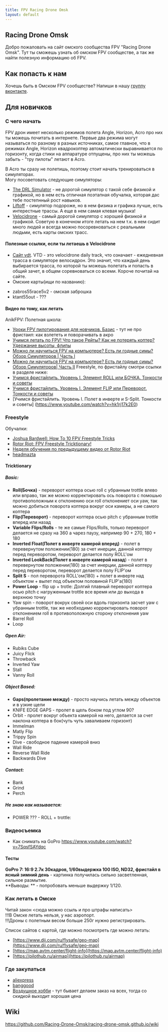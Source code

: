 ```yaml
---
title: FPV Racing Drone Omsk
layout: default
---
```


## Racing Drone Omsk
Добро пожаловать на сайт омского сообщества FPV "Racing Drone Omsk".
Тут ты сможешь узнать об омском FPV сообществе, а так же найти полезную информацию об FPV.

## Как попасть к нам
Хочешь быть в Омском FPV сообществе? Напиши в нашу [группу вконтакте](https://vk.com/fpvracingomsk).

## Для новичков

### С чего начать

FPV дрон имеет несколько режимов полета Angle, Horizon, Acro про них ты можешь почитать в интернете. Первые два режима могут называться по разному в разных источниках, самое главное, что в режимах Angle, Horizon квадрокоптер автоматически выравнивается по горизонту, когда стики на аппаратуре отпущены, про них ты можешь забыть - "тру пилоты" летают в Acro.

В Acro ты сразу не полетишь, поэтому стоит начать тренироваться в симуляторах.  
Могу посоветовать следующие симуляторы:
- [The DRL Simulator](https://store.steampowered.com/app/641780/The_Drone_Racing_League_Simulator) - не дорогой симулятор с такой себе физикой и графикой, но в нем есть отличная поэтапная обучалка, которая дас тебе постепнный рост навыков.  
- [Liftoff](https://store.steampowered.com/app/410340/Liftoff_FPV_Drone_Racing/) - симулятор подороже, но в нем физика и графика лучше, есть интерестные трассы. А еще в нем самая клевая музыка! 
- [Velocidrone](https://velocidrone.com/shop) - самый дорогой симулятор с хорошей физикой и графикой. Советую в конечном итоге летать на нем т.к. в нем сидит много людей и всегда можно посоревноваться с реальными людьми, есть карты омских трасс.

#### Полезные ссылки, если ты летаешь в Velocidrone
- [Сайт vdt](https://vdt.the23.ru/?help). VTD - это velocidrone daily track, что означает - ежедневная трасса в симуляторе велосидрон. Это значит, что каждый день выбирается трасса, по которой ты можешь полетать и попасть в общий зачет, в общем соревноваться со всеми. Короче почитай на сайте.
- Омские карты(ищи по названию):
* zabros55race5v2 - омская заброшка
* ktant55out - ???

#### Видео по тому, как летать
AnikFPV:
Полетная школа:
- [Уроки FPV пилотирования для новчиков. Базис](https://www.youtube.com/watch?v=z90yDGDJYYo) - тут не про фристаил: как взлететь и поворачивать в акро
- [Учимся летать по FPV! Что такое Рейты? Как не потерять коптер? Удержание высоты, флипы](https://www.youtube.com/watch?v=8l_gcdyqQPw)
- [Можно ли научиться FPV на компьютере? Есть ли годные симы? Обзор Симуляторов | Часть I](https://www.youtube.com/watch?v=Ngc91qWOMgM)
- [Можно ли научиться FPV на компьютере? Есть ли годные симы? Обзор Симуляторов| Часть II](https://www.youtube.com/watch?v=6S-W28KY34c)
Freestyle, по фристайлу смотри ссылки в разделе ниже:
- [Учимся фристайлить. Уровень I. Элемент ROLL или БОЧКА. Тонкости и советы](https://www.youtube.com/watch?v=PPULpE2ydsY)
- [Учимся фристайлить. Уровень I. Элемент FLIP или Переворот. Тонкости и советы](https://www.youtube.com/watch?v=8n5ufN0Dtrg)
- [Учимся фристайлить. Уровень I. Полет в инверте и S-Split. Тонкости и советы] (https://www.youtube.com/watch?v=hk1rj17k2E0)

### Freestyle

Обучалки:
- [Joshua Bardwell: How To 10 FPV Freestyle Tricks](https://youtu.be/0EqJ9C8KuTQ)
- [Rotor Riot: FPV Freestyle Tricktionary!](https://youtu.be/n6RX8iI6gcQ)
- [Неделя обучения по предыдущему видео от Rotor Riot](https://www.youtube.com/watch?v=GlCgarOgtiY)
- [headmazta](https://www.youtube.com/c/headmazta)

#### Tricktionary
##### Basic: 
- **Roll(Бочка)** - переворот коптера осью roll с убранным trottle влево или вправо, так же можно корректировать ось поворота с помошью противоположным к отклонению оси roll отклонениет оси yaw, так можно добиться поворота коптера вокруг оси камеры, а не самого коптера
- **Flip(Переворот)** - переворот коптера осью pitch с убранным trottle вперед или назад
- **Variable Flips/Rolls** - те же самые Flips/Rolls, только переворот делается не сразу на 360 а чарез паузу, например 90 + 270, 180 + 180
- **Inverted Float(Полет в инверте камерой вперед)** - полет в перевернутом положении(180) за счет инерции, данной коптеру перед переворотом, переворот делается полу ROLL'ом
- **Inverted LookBack(Полет в инверте камерой назад**) - полет в перевернутом положении(180) за счет инерции, данной коптеру перед переворотом, переворот делается полу FLIP'ом
- **Split S** - пол переворота ROLL'ом(180) + полет в инверте над объектом + вылет под объектом половиной FLIP'а(180)
- **Power Loop** - flip up + trotle: Долгий плавный переворот коптера осью pitch с нагруженным trottle все время или до выхода в верхнюю точку
- Yaw spin - поворот вокрук своей оси вдоль горизонта засчет yaw с убранным trottle, так же необходимо корректировать поворот отклонением roll в противоположную сторону отклонения yaw
- Barrel Roll
- Loop

##### Open Air:
- Rubiks Cube
- Juicy Flick
- Throwback
- Inverted Yaw
- Stall
- Vanny Roll

##### Object Based:
- **Gaps(пролетание между)** - просто научись летать между объектов и в узкие щели
- KNIFE EDGE GAPS - пролет в щель боком под углом 90?
- Orbit - пролет вокруг объекта камерой на него, делается за счет наклона коптера в бок(чуть чуть заваливаем горизонт)
- Immelman
- Matly Flip
- Trippy Spin
- Dive - свободное падение камерой вниз
- Wall Ride
- Reverse Wall Ride
- Backwards Dive

##### Contact:
- Bank
- Grind
- Perch

##### Не знаю как называется:
- POWER ??? - ROLL + trottle:

### Видеосъемка
- Как снимать на GoPro https://www.youtube.com/watch?v=7SqsfSAYdqc

#### Тесты
**GoPro 7: 16:9 2.7к 30кадров, 1/60выдержка 100 ISO, ND32, фристайл в ясный зимний день** - картинка получилась сильно засветленная, сильное размытие.  
**Выводы: ** - попробовать меньше выдержку 1/120.

### Как летать в Омске
Читай закон <сюда можно ссыль и про штрафы написать>    
!!!В Омске летать нельзя, у нас аэропорт.  
!!!Дроны с полетным весом больше 250г нужно регистрировать.  

Список сайтов с картой, где можно посмотреть где можно летать:
- [https://www.dji.com/ru/flysafe/geo-map](https://www.dji.com/ru/flysafe/geo-map)
- [https://map.avtm.center/flight-info](https://map.avtm.center/flight-info)
- [https://pilothub.ru/airmap](https://pilothub.ru/airmap)

### Где закупаться
- [aliexpress](https://aliexpress.ru/)
- [banggood](https://www.banggood.com/)
- [Воздушное хобби](https://air-hobby.ru/) - тут бывает делаем заказ на всех, тогда со скидкой выходит хорошая цена

## Wiki
https://github.com/Racing-Drone-Omsk/racing-drone-omsk.github.io/wiki
